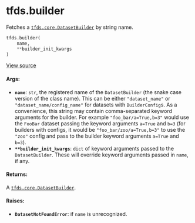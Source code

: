 <div itemscope itemtype="http://developers.google.com/ReferenceObject">
<meta itemprop="name" content="tfds.builder" />
<meta itemprop="path" content="Stable" />
</div>

# tfds.builder

Fetches a
<a href="../tfds/core/DatasetBuilder.md"><code>tfds.core.DatasetBuilder</code></a>
by string name.

``` python
tfds.builder(
    name,
    **builder_init_kwargs
)
```

<a target="_blank" href="https://github.com/tensorflow/datasets/tree/master/tensorflow_datasets/core/registered.py">View
source</a>

<!-- Placeholder for "Used in" -->

#### Args:

*   <b>`name`</b>: `str`, the registered name of the `DatasetBuilder` (the snake
    case version of the class name). This can be either `"dataset_name"` or
    `"dataset_name/config_name"` for datasets with `BuilderConfig`s. As a
    convenience, this string may contain comma-separated keyword arguments for
    the builder. For example `"foo_bar/a=True,b=3"` would use the `FooBar`
    dataset passing the keyword arguments `a=True` and `b=3` (for builders with
    configs, it would be `"foo_bar/zoo/a=True,b=3"` to use the `"zoo"` config
    and pass to the builder keyword arguments `a=True` and `b=3`).
*   <b>`**builder_init_kwargs`</b>: `dict` of keyword arguments passed to the
    `DatasetBuilder`. These will override keyword arguments passed in `name`, if
    any.

#### Returns:

A
<a href="../tfds/core/DatasetBuilder.md"><code>tfds.core.DatasetBuilder</code></a>.

#### Raises:

* <b>`DatasetNotFoundError`</b>: if `name` is unrecognized.